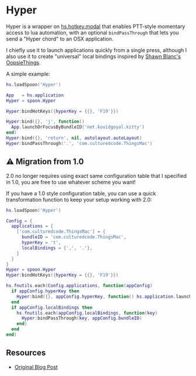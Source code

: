 # Hyper

Hyper is a wrapper on
[hs.hotkey.modal](https://www.hammerspoon.org/docs/hs.hotkey.modal) that
enables PTT-style momentary access to lua automation, with an optional
`bindPassThrough` that lets you send a "Hyper chord" to an OSX application.

I chiefly use it to launch applications quickly from a single press, although I
also use it to create "universal" local bindings inspired by [Shawn Blanc's
OopsieThings](https://thesweetsetup.com/oopsiethings-applescript-for-things-on-mac/).

A simple example:

```lua
hs.loadSpoon('Hyper')

App   = hs.application
Hyper = spoon.Hyper

Hyper:bindHotKeys({hyperKey = {{}, 'F19'}})

Hyper:bind({}, 'j', function()
  App.launchOrFocusByBundleID('net.kovidgoyal.kitty')
end)
Hyper:bind({}, 'return', nil, autolayout.autoLayout)
Hyper:bindPassThrough('.', 'com.culturedcode.ThingsMac')
```

## ⚠ Migration from 1.0

2.0 no longer requires using exact same configuration table that I specified in
1.0, you are free to use whatever scheme you want!

If you have a 1.0 style configuration table, you can use a quick transformation
function to keep your setup working with 2.0:

```lua
hs.loadSpoon('Hyper')

Config = {
  applications = {
    ['com.culturedcode.ThingsMac'] = {
      bundleID = 'com.culturedcode.ThingsMac',
      hyperKey = 't',
      localBindings = {',', '.'},
    }
  }
}
Hyper = spoon.Hyper
Hyper:bindHotKeys({hyperKey = {{}, 'F19'}})

hs.fnutils.each(Config.applications, function(appConfig)
  if appConfig.hyperKey then
    Hyper:bind({}, appConfig.hyperKey, function() hs.application.launchOrFocusByBundleID(appConfig.bundleID) end)
  end
  if appConfig.localBindings then
    hs.fnutils.each(appConfig.localBindings, function(key)
      Hyper:bindPassThrough(key, appConfig.bundleID)
    end)
  end
end)
```

## Resources

- [Original Blog Post](http://evantravers.com/articles/2020/06/08/hammerspoon-a-better-better-hyper-key/)
